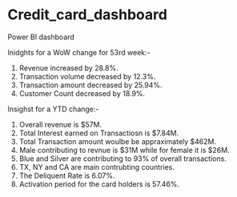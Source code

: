 # Credit_card_dashboard
Power BI dashboard

Inidghts for a WoW change for 53rd week:-

1) Revenue increased by 28.8%.
2) Transaction volume decreased by 12.3%.
3) Transaction amount decreased by 25.94%.
4) Customer Count decreased by 18.9%.

Insighst for a YTD change:-
1) Overall revenue is $57M.
2) Total Interest earned on Transactiosn is $7.84M.
3) Total Transaction amount woulbe be appraximately $462M.
4) Male contributing to revnue is $31M while for female it is $26M.
5) Blue and Silver are contributing to 93% of overall transactions.
6) TX, NY and CA are main contrubting countries.
7) The Deliquent Rate is 6.07%.
8) Activation period for the card holders is 57.46%.
